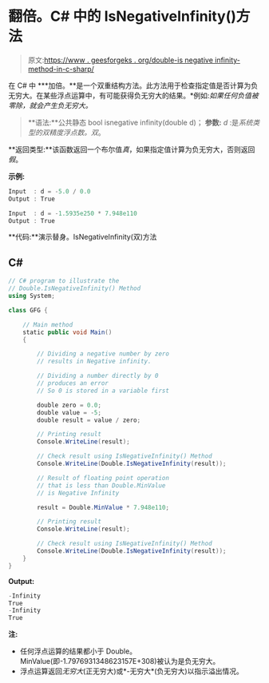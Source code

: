 # 翻倍。C# 中的 IsNegativeInfinity()方法

> 原文:[https://www . geesforgeks . org/double-is negative infinity-method-in-c-sharp/](https://www.geeksforgeeks.org/double-isnegativeinfinity-method-in-c-sharp/)

在 C# 中 ***加倍。**是一个双重结构方法。此方法用于检查指定值是否计算为负无穷大。在某些浮点运算中，有可能获得负无穷大的结果。*例如:*如果任何负值被零除，就会产生负无穷大。*

> **语法:**公共静态 bool isnegative infinity(double d)；
> **参数:**
> *d* :是*系统类型的双精度浮点数。双*。

**返回类型:**该函数返回一个布尔值*真*，如果指定值计算为负无穷大，否则返回*假*。

**示例:**

```cs
Input  : d = -5.0 / 0.0 
Output : True

Input  : d = -1.5935e250 * 7.948e110
Output : True
```

**代码:**演示替身。IsNegativeInfinity(双)方法

## C#

```cs
// C# program to illustrate the
// Double.IsNegativeInfinity() Method
using System;

class GFG {

    // Main method
    static public void Main()
    {

        // Dividing a negative number by zero
        // results in Negative infinity.

        // Dividing a number directly by 0
        // produces an error
        // So 0 is stored in a variable first

        double zero = 0.0;
        double value = -5;
        double result = value / zero;

        // Printing result
        Console.WriteLine(result);

        // Check result using IsNegativeInfinity() Method
        Console.WriteLine(Double.IsNegativeInfinity(result));

        // Result of floating point operation
        // that is less than Double.MinValue
        // is Negative Infinity

        result = Double.MinValue * 7.948e110;

        // Printing result
        Console.WriteLine(result);

        // Check result using IsNegativeInfinity() Method
        Console.WriteLine(Double.IsNegativeInfinity(result));
    }
}
```

**Output:** 

```cs
-Infinity
True
-Infinity
True
```

**注:**

*   任何浮点运算的结果都小于 Double。MinValue(即-1.7976931348623157E+308)被认为是负无穷大。
*   浮点运算返回*无穷大*(正无穷大)或*-无穷大*(负无穷大)以指示溢出情况。